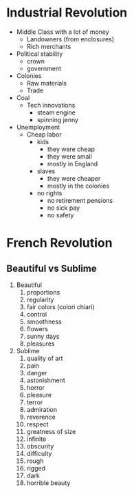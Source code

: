 # Industrial Revolution
- Middle Class with a lot of money
	- Landowners (from enclosures)
	- Rich merchants
- Political stability
	- crown
	- government
- Colonies
	- Raw materials
	- Trade
- Coal
	- Tech innovations
		- steam engine
		- spinning jenny
- Unemployment
	- Cheap labor
		- kids
			- they were cheap
			- they were small
			- mostly in England
		- slaves
			- they were cheaper
			- mostly in the colonies
		- no rights
			- no retirement pensions
			- no sick pay
			- no safety
# French Revolution
## Beautiful vs Sublime
1. Beautiful
	1. proportions
	2. regularity
	3. fair colors (colori chiari)
	4. control
	5. smoothness
	6. flowers
	7. sunny days
	8. pleasures
2. Sublime
	1. quality of art
	2. pain
	3. danger
	4. astonishment
	5. horror
	6. pleasure
	7. terror
	8. admiration
	9. reverence
	10. respect
	11. greatness of size
	12. infinite
	13. obscurity
	14. difficulty
	15. rough
	16. rigged
	17. dark
	18. horrible beauty